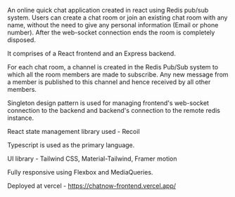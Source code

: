 An online quick chat application created in react using Redis pub/sub system. Users can create a chat room or join an existing chat room with any name, without the need to give any personal information (Email or phone number). After the web-socket connection ends the room is completely disposed.

It comprises of a React frontend and an Express backend.

For each chat room, a channel is created in the Redis Pub/Sub system to which all the room members are made to subscribe. Any new message from a member is published to this channel and hence received by all other members.

Singleton design pattern is used for managing frontend's web-socket connection to the backend and backend's connection to the remote redis instance.

React state management library used - Recoil

Typescript is used as the primary language.

UI library - Tailwind CSS, Material-Tailwind, Framer motion

Fully responsive using Flexbox and MediaQueries.

Deployed at vercel - https://chatnow-frontend.vercel.app/